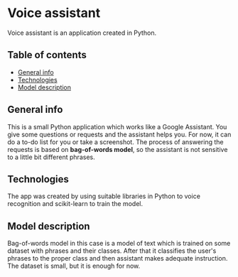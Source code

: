 # Voice assistant
Voice assistant is an application created in Python.

## Table of contents
* [General info](#general-info)
* [Technologies](#technologies)
* [Model description](#model-description)

## General info
This is a small Python application which works like a Google Assistant. You give some questions or requests and the assistant helps you.
For now, it can do a to-do list for you or take a screenshot. The process of answering the requests is based on **bag-of-words model**, so
the assistant is not sensitive to a little bit different phrases.

## Technologies
The app was created by using suitable libraries in Python to voice recognition and scikit-learn to train the model.

## Model description
Bag-of-words model in this case is a model of text which is trained on some dataset with phrases and their classes. After that it classifies
the user's phrases to the proper class and then assistant makes adequate instruction. The dataset is small, but it is enough for now.

